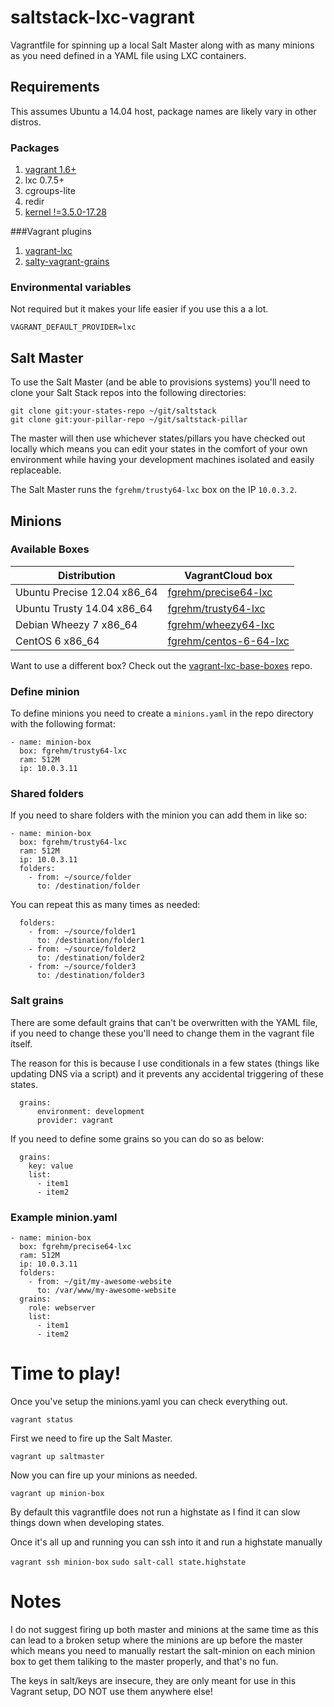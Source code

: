 # saltstack-lxc-vagrant
Vagrantfile for spinning up a local Salt Master along with as many minions as
you need defined in a YAML file using LXC containers.

## Requirements

This assumes Ubuntu a 14.04 host, package names are likely vary in other distros.

### Packages

1. [vagrant 1.6+](http://www.vagrantup.com/downloads.html)
2. lxc 0.7.5+
3. cgroups-lite
4. redir
5. [kernel !=3.5.0-17.28](https://github.com/fgrehm/vagrant-lxc/wiki/Troubleshooting#im-unable-to-restart-containers)

###Vagrant plugins

1. [vagrant-lxc](https://github.com/fgrehm/vagrant-lxc)
2. [salty-vagrant-grains](https://github.com/ahmadsherif/salty-vagrant-grains)

### Environmental variables

Not required but it makes your life easier if you use this a a lot.

    VAGRANT_DEFAULT_PROVIDER=lxc

## Salt Master

To use the Salt Master (and be able to provisions systems) you'll need to clone
your Salt Stack repos into the following directories:

    git clone git:your-states-repo ~/git/saltstack
    git clone git:your-pillar-repo ~/git/saltstack-pillar

The master will then use whichever states/pillars you have checked out locally
which means you can edit your states in the comfort of your own environment
while having your development machines  isolated and easily replaceable.

The Salt Master runs the `fgrehm/trusty64-lxc` box on the IP `10.0.3.2`.

## Minions

### Available Boxes

| Distribution | VagrantCloud box |
| ------------ | ---------------- |
| Ubuntu Precise 12.04 x86_64 | [fgrehm/precise64-lxc](https://vagrantcloud.com/fgrehm/precise64-lxc) |
| Ubuntu Trusty 14.04 x86_64 | [fgrehm/trusty64-lxc](https://vagrantcloud.com/fgrehm/trusty64-lxc) |
| Debian Wheezy 7 x86_64 | [fgrehm/wheezy64-lxc](https://vagrantcloud.com/fgrehm/wheezy64-lxc) |
| CentOS 6 x86_64 | [fgrehm/centos-6-64-lxc](https://vagrantcloud.com/fgrehm/centos-6-64-lxc) |

Want to use a different box? Check out the [vagrant-lxc-base-boxes](https://github.com/fgrehm/vagrant-lxc-base-boxes) repo.

### Define minion
To define minions you need to create a `minions.yaml` in the repo directory
with the following format:

    - name: minion-box
      box: fgrehm/trusty64-lxc
      ram: 512M
      ip: 10.0.3.11

### Shared folders
If you need to share folders with the minion you can add them in like so:

    - name: minion-box
      box: fgrehm/trusty64-lxc
      ram: 512M
      ip: 10.0.3.11
      folders:
        - from: ~/source/folder
          to: /destination/folder

You can repeat this as many times as needed:

      folders:
        - from: ~/source/folder1
          to: /destination/folder1
        - from: ~/source/folder2
          to: /destination/folder2
        - from: ~/source/folder3
          to: /destination/folder3

### Salt grains
There are some default grains that can't be overwritten with the YAML file, if
you need to change these you'll need to change them in the vagrant file itself.

The reason for this is because I use conditionals in a few states (things like
updating DNS via a script) and it prevents any accidental triggering of these
states.

      grains:
          environment: development
          provider: vagrant

If you need to define some grains so you can do so as below:

      grains:
        key: value
        list:
          - item1
          - item2

### Example minion.yaml

    - name: minion-box
      box: fgrehm/precise64-lxc
      ram: 512M
      ip: 10.0.3.11
      folders:
        - from: ~/git/my-awesome-website
          to: /var/www/my-awesome-website
      grains:
        role: webserver
        list:
          - item1
          - item2

# Time to play!
Once you've setup the minions.yaml you can check everything out.

````vagrant status````

First we need to fire up the Salt Master.

````vagrant up saltmaster````

Now you can fire up your minions as needed.

````vagrant up minion-box````

By default this vagrantfile does not run a highstate as I find it can slow
things down when developing states.

Once it's all up and running you can ssh into it and run a highstate manually

````vagrant ssh minion-box````
````sudo salt-call state.highstate````

# Notes

I do not suggest firing up both master and minions at the same time as this can
lead to a broken setup where the minions are up before the master which means
you need to manually restart the salt-minion on each minion box to get them
taliking to the master properly, and that's no fun.

The keys in salt/keys are insecure, they are only meant for use in this Vagrant
setup, DO NOT use them anywhere else!
